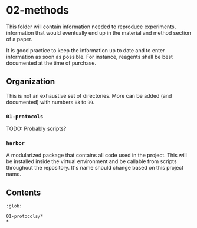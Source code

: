 # 02-methods

This folder will contain information needed to reproduce experiments, information that would eventually end up in the material and method section of a paper.

It is good practice to keep the information up to date and to enter information as soon as possible.
For instance, reagents shall be best documented at the time of purchase.

## Organization

This is not an exhaustive set of directories.
More can be added (and documented) with numbers `03` to `99`.

### `01-protocols`

TODO: Probably scripts?

### `harbor`

A modularized package that contains all code used in the project.
This will be installed inside the virtual environment and be callable from scripts throughout the repository.
It's name should change based on this project name.

## Contents

```{toctree}
:glob:

01-protocols/*
*
```
